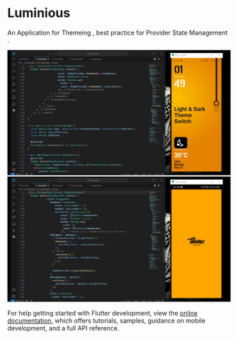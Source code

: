 # Luminious
An  Application for Themeing , best practice for Provider State Management .


![ UI](/assets/logos/themeee.png)
![ UI](/assets/logos/theme.png)


For help getting started with Flutter development, view the
[online documentation](https://docs.flutter.dev/), which offers tutorials,
samples, guidance on mobile development, and a full API reference.
